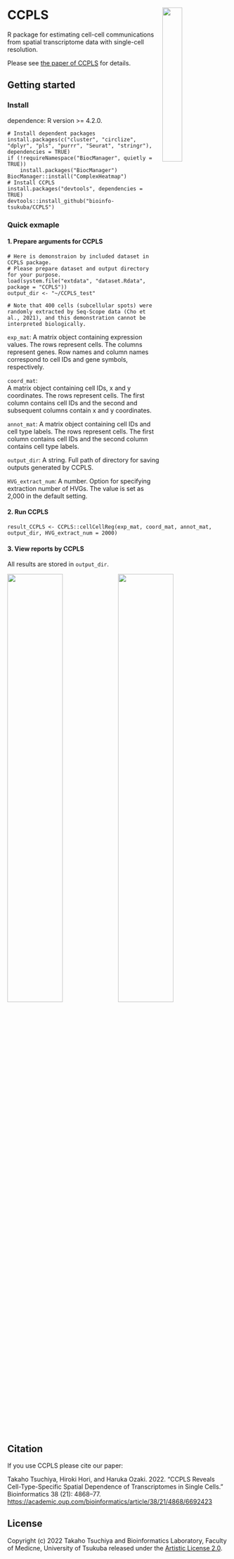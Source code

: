 # CCPLS <img src="https://user-images.githubusercontent.com/49115350/114253008-345bf600-99e3-11eb-8b62-4af53ed665f9.png" width="30%" align="right" />

R package for estimating cell-cell communications from spatial transcriptome data with single-cell resolution.

Please see [the paper of CCPLS](https://academic.oup.com/bioinformatics/article/38/21/4868/6692423) for details.

## Getting started

### Install

dependence: R version >= 4.2.0.

```
# Install dependent packages
install.packages(c("cluster", "circlize", "dplyr", "pls", "purrr", "Seurat", "stringr"), dependencies = TRUE)
if (!requireNamespace("BiocManager", quietly = TRUE))
    install.packages("BiocManager")
BiocManager::install("ComplexHeatmap")
# Install CCPLS
install.packages("devtools", dependencies = TRUE)
devtools::install_github("bioinfo-tsukuba/CCPLS")
 ```

### Quick exmaple

#### 1. Prepare arguments for CCPLS

```
# Here is demonstraion by included dataset in CCPLS package.
# Please prepare dataset and output directory for your purpose.
load(system.file("extdata", "dataset.Rdata", package = "CCPLS"))
output_dir <- "~/CCPLS_test"

# Note that 400 cells (subcellular spots) were randomly extracted by Seq-Scope data (Cho et al., 2021), and this demonstration cannot be interpreted biologically.
```

```exp_mat```:
A matrix object containing expression values. The rows represent cells. The columns represent genes. Row names and column names correspond to cell IDs and gene symbols, respectively.

```coord_mat```:	
A matrix object containing cell IDs, x and y coordinates. The rows represent cells. The first column contains cell IDs and the second and subsequent columns contain x and y coordinates.

```annot_mat```:
A matrix object containing cell IDs and cell type labels. The rows represent cells. The first column contains cell IDs and the second column contains cell type labels.

```output_dir```:
A string. Full path of directory for saving outputs generated by CCPLS.

```HVG_extract_num```:
A number. Option for specifying extraction number of HVGs. The value is set as 2,000 in the default setting.

#### 2. Run CCPLS

```
result_CCPLS <- CCPLS::cellCellReg(exp_mat, coord_mat, annot_mat, output_dir, HVG_extract_num = 2000)
```

#### 3. View reports by CCPLS

All results are stored in ```output_dir```.

<img src="https://user-images.githubusercontent.com/49115350/148733504-73c78ba4-b8d1-4c31-9026-925c827ae5cb.png" width="50%"><img src="https://user-images.githubusercontent.com/49115350/148733531-6943ef3e-ba43-466b-8177-c8cfb7f2e166.png" width="50%">

## Citation

If you use CCPLS please cite our paper:

Takaho Tsuchiya, Hiroki Hori, and Haruka Ozaki. 2022. “CCPLS Reveals Cell-Type-Specific Spatial Dependence of Transcriptomes in Single Cells.” Bioinformatics  38 (21): 4868–77. https://academic.oup.com/bioinformatics/article/38/21/4868/6692423

## License
Copyright (c) 2022 Takaho Tsuchiya and Bioinformatics Laboratory, Faculty of Medicne, University of Tsukuba released under the [Artistic License 2.0](http://www.perlfoundation.org/artistic_license_2_0).

